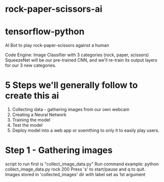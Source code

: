 # rock-paper-scissors-ai
# tensorflow-python
AI Bot to play rock-paper-scissors against a human

Code Engine: Image Classifier with 3 categories (rock, paper, scissors)
SqueezeNet will be our pre-trained CNN, and we'll re-train its output layers for our 3 new categories.

# 5 Steps we'll generally follow to create this ai
1. Collecting data - gathering images from our own webcam
2. Creating a Neural Network
3. Training the model
4. Test the model
5. Deploy model into a web app or soemthing to only it to easily play users.

# Step 1 - Gathering images
script to run first is "collect_image_data.py"
Run command example: python collect_image_data.py rock 200
Press 's' to start/pause and q to quit.
Images stored in 'collected_images' dir with label set as 1st argument
